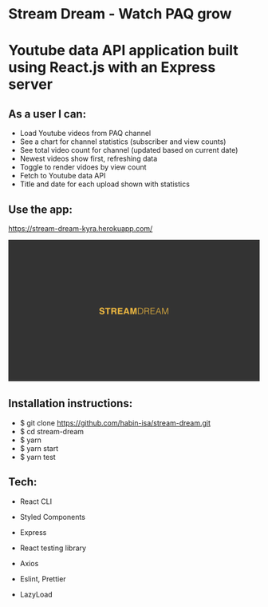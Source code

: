 # Stream Dream - Watch PAQ grow

# Youtube data API application built using React.js with an Express server

## As a user I can:

- Load Youtube videos from PAQ channel
- See a chart for channel statistics (subscriber and view counts)
- See total video count for channel (updated based on current date)
- Newest videos show first, refreshing data
- Toggle to render vidoes by view count
- Fetch to Youtube data API
- Title and date for each upload shown with statistics

## Use the app:

https://stream-dream-kyra.herokuapp.com/

![alt text](/assets/titlePage.png 'Preview')

## Installation instructions:

- \$ git clone https://github.com/habin-isa/stream-dream.git
- \$ cd stream-dream
- \$ yarn
- \$ yarn start
- \$ yarn test

## Tech:

- React CLI
- Styled Components
- Express
- React testing library
- Axios

- Eslint, Prettier
- LazyLoad
